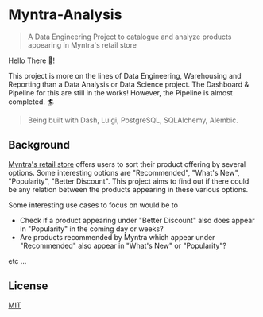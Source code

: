 # Myntra-Analysis
> A Data Engineering Project to catalogue and analyze products appearing in Myntra's retail store

Hello There 👋!

This project is more on the lines of Data Engineering, Warehousing and Reporting than a Data Analysis or Data Science project. The Dashboard & Pipeline for this are still in the works! However, the Pipeline is almost completed. 🏄‍

> Being built with Dash, Luigi, PostgreSQL, SQLAlchemy, Alembic.

## Background
[Myntra's retail store](https://www.myntra.com) offers users to sort their product offering by several options. Some interesting options are "Recommended", "What's New", "Popularity", "Better Discount". This project aims to find out if there could be any relation between the products appearing in these various options. 

Some interesting use cases to focus on would be to 
* Check if a product appearing under "Better Discount" also does appear in "Popularity" in the coming day or weeks?
* Are products recommended by Myntra which appear under "Recommended" also appear in "What's New" or "Popularity"?

etc ...

## License
[MIT](https://choosealicense.com/licenses/mit/)
